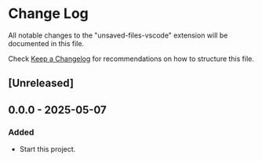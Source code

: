 # Change Log

All notable changes to the "unsaved-files-vscode" extension will be documented in this file.

Check [Keep a Changelog](http://keepachangelog.com/) for recommendations on how to structure this file.

## [Unreleased]

## 0.0.0 - 2025-05-07

### Added

- Start this project.
